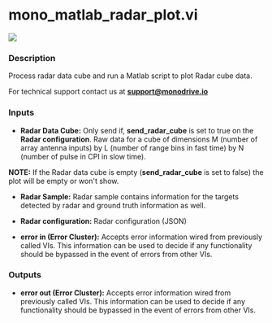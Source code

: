 # mono_matlab_radar_plot.vi

<p class="img_container">
<img class="lg_img" src="../mono_matlab_radar_plot.png"/>
</p>

### Description

Process radar data cube and run a Matlab script to plot Radar cube data.

For technical support contact us at <b>support@monodrive.io</b> 

### Inputs

- **Radar Data Cube:**  Only send if, **send_radar_cube** is set to true on the **Radar
configuration**. Raw data for a cube of dimensions M (number
of array antenna inputs) by L (number of range bins in fast
time) by N (number of pulse in CPI in slow time).

**NOTE:** If the Radar data cube is empty (**send_radar_cube** is set to false) the plot will be empty or won't show. 

- **Radar Sample:**  Radar sample contains information for the targets detected
by radar and ground truth information as well.
 

- **Radar configuration:**  Radar configuration (JSON)
 

- **error in (Error Cluster):** Accepts error information wired from previously called VIs. This information can be used to decide if any functionality should be bypassed in the event of errors from other VIs. 

### Outputs

- **error out (Error Cluster):** Accepts error information wired from previously called VIs. This information can be used to decide if any functionality should be bypassed in the event of errors from other VIs. 

<p>&nbsp;</p>
